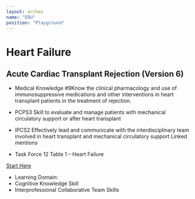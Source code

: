 ```yaml
---
layout: arches
name: "EDU"
position: "Playground"
---
```

<link rel="stylesheet" href="https://assets.acc.org/Arches/Latest/dist/css/color-code_pathwayv2.css">
<h1>Heart Failure</h1>
<div class="grid columns_2:md columns_3:lg gap_4">
    <div class="br_1 br_black-3 br_radius br_solid isolate_isolation relative">
<div>
            <h2 class="bg_hf c_white font_3 font_display p_3 p_4:lg">Acute Cardiac Transplant Rejection
            <span class="black-6 block font-size_down-2 font_bold">(Version 6)</span>
        </h2>
        <ul class="font_copy p_4 reading-typography ul_none">
            <li>
                <p><span class="block font_bold">Medical Knowledge #9</span>Know the clinical pharmacology and use of immunosuppressive medications and other interventions in heart transplant patients in the treatment of rejection.</p>
            </li>
            <li>
                <p><span class="block font_bold">PCPS3 Skill</span> to evaluate and manage patients with mechanical circulatory support or after heart transplant</p>
            </li>
            <li>
                <p><span class="block font_bold">IPCS2</span>  Effectively lead and communicate with the interdisciplinary team involved in heart transplant and mechanical circulatory support
Linked mentions</p>
            </li>
            <li class="font-size_down text_right font_italic c_primary underline">Task Force 12 Table 1 – Heart Failure</li>
        </ul>
</div>
        <footer class="br-t_1 br_black-2 br_dotted grid items_center justify_center p-y_3">
<a href="" class="btn btn-secondary extedned-click-area">Start Here</a>
        </footer>
<aside class="bg_black-2 br-t_1 br_black-2 br_solid p_3 font-size_down-2">
            <ul class="ul_inline-pipe ul_list-comma">
                <li class="font_bold no-after">Learning Domain:</li>
                <li>Cognitive Knowledge Skill</li>
                <li>Interprofessional Collaborative Team Skills</li>
            </ul>
        </aside>
    </div>
</div>